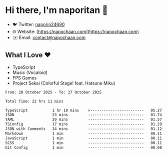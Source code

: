 # Hi there, I'm naporitan 👋

- 🐦 Twitter: [naporin24690](https://twitter.com/naporin24690)
- 🌐 Website: [https://napochaan.com](https://napochaan.com)
- ✉️ Email: [contact@napochaan.com](mailto:contact@napochaan.com)

## What I Love ❤️
- TypeScript
- Music (Vocaloid)
- FPS Games
- Project Sekai (Colorful Stage! feat. Hatsune Miku)

<!--START_SECTION:waka-->

```txt
From: 20 October 2025 - To: 27 October 2025

Total Time: 22 hrs 11 mins

TypeScript           1 hr 10 mins    >------------------------   05.27 %
JSON                 23 mins         -------------------------   01.74 %
YAML                 20 mins         -------------------------   01.57 %
TSConfig             17 mins         -------------------------   01.29 %
JSON with Comments   14 mins         -------------------------   01.12 %
Markdown             1 min           -------------------------   00.11 %
JavaScript           1 min           -------------------------   00.11 %
SCSS                 1 min           -------------------------   00.11 %
Git Config           1 min           -------------------------   00.08 %
```

<!--END_SECTION:waka-->

